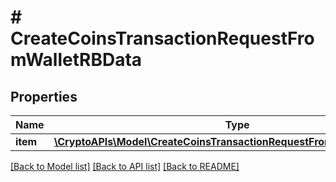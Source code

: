 # # CreateCoinsTransactionRequestFromWalletRBData

## Properties

Name | Type | Description | Notes
------------ | ------------- | ------------- | -------------
**item** | [**\CryptoAPIs\Model\CreateCoinsTransactionRequestFromWalletRBDataItem**](CreateCoinsTransactionRequestFromWalletRBDataItem.md) |  |

[[Back to Model list]](../../README.md#models) [[Back to API list]](../../README.md#endpoints) [[Back to README]](../../README.md)
